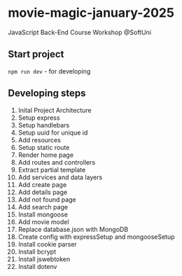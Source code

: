 # movie-magic-january-2025
JavaScript Back-End Course Workshop @SoftUni

## Start project
`npm run dev` - for developing

## Developing steps
1. Inital Project Architecture
2. Setup express
3. Setup handlebars
4. Setup uuid for unique id
5. Add resources
6. Setup static route
7. Render home page
8. Add routes and controllers
9. Extract partial template
10. Add services and data layers
11. Add create page
12. Add details page
13. Add not found page
14. Add search page
15. Install mongoose
16. Add movie model
17. Replace database.json with MongoDB
18. Create config with expressSetup and mongooseSetup
19. Install cookie parser
20. Install bcrypt
21. Install jswebtoken
22. Install dotenv